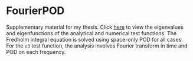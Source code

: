 # FourierPOD
Supplementary material for my thesis.
Click [here](https://github.com/Mahdi-Hosseinali/FourierPOD/blob/master/FredholmAnalyticalSolution.ipynb) to view the eigenvalues and eigenfunctions of the analytical and numerical test functions.
The Fredholm integral equation is solved using space-only POD for all cases.
For the `u3` test function, the analysis involves Fourier transform in time and POD on each frequency.
